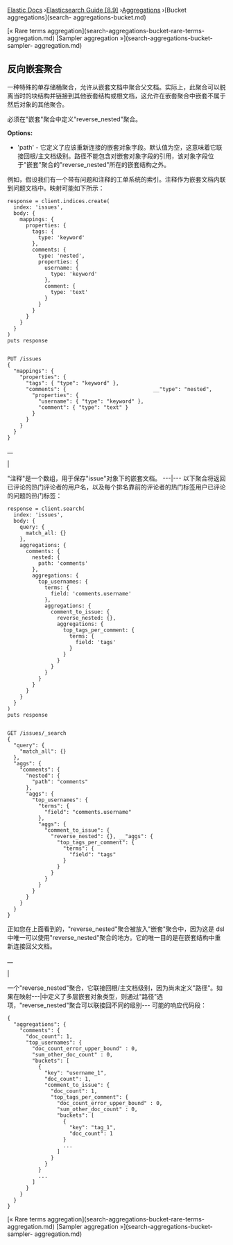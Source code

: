 

[Elastic Docs](/guide/) ›[Elasticsearch Guide [8.9]](index.md)
›[Aggregations](search-aggregations.md) ›[Bucket aggregations](search-
aggregations-bucket.md)

[« Rare terms aggregation](search-aggregations-bucket-rare-terms-
aggregation.md) [Sampler aggregation »](search-aggregations-bucket-sampler-
aggregation.md)

## 反向嵌套聚合

一种特殊的单存储桶聚合，允许从嵌套文档中聚合父文档。实际上，此聚合可以脱离当时的块结构并链接到其他嵌套结构或根文档，这允许在嵌套聚合中嵌套不属于然后对象的其他聚合。

必须在"嵌套"聚合中定义"reverse_nested"聚合。

**Options:**

* 'path' \- 它定义了应该重新连接的嵌套对象字段。默认值为空，这意味着它联接回根/主文档级别。路径不能包含对嵌套对象字段的引用，该对象字段位于"嵌套"聚合的"reverse_nested"所在的嵌套结构之外。

例如，假设我们有一个带有问题和注释的工单系统的索引。注释作为嵌套文档内联到问题文档中。映射可能如下所示：

    
    
    response = client.indices.create(
      index: 'issues',
      body: {
        mappings: {
          properties: {
            tags: {
              type: 'keyword'
            },
            comments: {
              type: 'nested',
              properties: {
                username: {
                  type: 'keyword'
                },
                comment: {
                  type: 'text'
                }
              }
            }
          }
        }
      }
    )
    puts response
    
    
    PUT /issues
    {
      "mappings": {
        "properties": {
          "tags": { "type": "keyword" },
          "comments": {                            __"type": "nested",
            "properties": {
              "username": { "type": "keyword" },
              "comment": { "type": "text" }
            }
          }
        }
      }
    }

__

|

"注释"是一个数组，用于保存"issue"对象下的嵌套文档。   ---|--- 以下聚合将返回已评论的热门评论者的用户名，以及每个排名靠前的评论者的热门标签用户已评论的问题的热门标签：

    
    
    response = client.search(
      index: 'issues',
      body: {
        query: {
          match_all: {}
        },
        aggregations: {
          comments: {
            nested: {
              path: 'comments'
            },
            aggregations: {
              top_usernames: {
                terms: {
                  field: 'comments.username'
                },
                aggregations: {
                  comment_to_issue: {
                    reverse_nested: {},
                    aggregations: {
                      top_tags_per_comment: {
                        terms: {
                          field: 'tags'
                        }
                      }
                    }
                  }
                }
              }
            }
          }
        }
      }
    )
    puts response
    
    
    GET /issues/_search
    {
      "query": {
        "match_all": {}
      },
      "aggs": {
        "comments": {
          "nested": {
            "path": "comments"
          },
          "aggs": {
            "top_usernames": {
              "terms": {
                "field": "comments.username"
              },
              "aggs": {
                "comment_to_issue": {
                  "reverse_nested": {}, __"aggs": {
                    "top_tags_per_comment": {
                      "terms": {
                        "field": "tags"
                      }
                    }
                  }
                }
              }
            }
          }
        }
      }
    }

正如您在上面看到的，"reverse_nested"聚合被放入"嵌套"聚合中，因为这是 dsl 中唯一可以使用"reverse_nested"聚合的地方。它的唯一目的是在嵌套结构中重新连接回父文档。

__

|

一个"reverse_nested"聚合，它联接回根/主文档级别，因为尚未定义"路径"。如果在映射---|中定义了多层嵌套对象类型，则通过"路径"选项，"reverse_nested"聚合可以联接回不同的级别--- 可能的响应代码段：

    
    
    {
      "aggregations": {
        "comments": {
          "doc_count": 1,
          "top_usernames": {
            "doc_count_error_upper_bound" : 0,
            "sum_other_doc_count" : 0,
            "buckets": [
              {
                "key": "username_1",
                "doc_count": 1,
                "comment_to_issue": {
                  "doc_count": 1,
                  "top_tags_per_comment": {
                    "doc_count_error_upper_bound" : 0,
                    "sum_other_doc_count" : 0,
                    "buckets": [
                      {
                        "key": "tag_1",
                        "doc_count": 1
                      }
                      ...
                    ]
                  }
                }
              }
              ...
            ]
          }
        }
      }
    }

[« Rare terms aggregation](search-aggregations-bucket-rare-terms-
aggregation.md) [Sampler aggregation »](search-aggregations-bucket-sampler-
aggregation.md)
